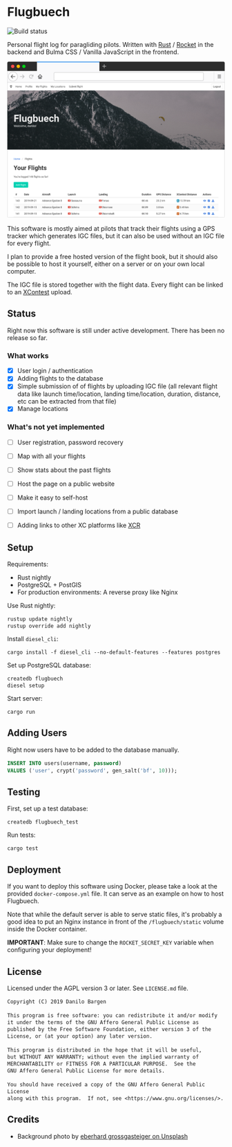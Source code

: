 # Flugbuech

![Build status](https://img.shields.io/github/workflow/status/dbrgn/flugbuech/CI/master)

Personal flight log for paragliding pilots. Written with
[Rust](https://www.rust-lang.org/) / [Rocket](https://rocket.rs/) in
the backend and Bulma CSS / Vanilla JavaScript in the frontend.

![Screenshot](screenshot.png)

This software is mostly aimed at pilots that track their flights using a GPS
tracker which generates IGC files, but it can also be used without an IGC file
for every flight.

I plan to provide a free hosted version of the flight book, but it should also
be possible to host it yourself, either on a server or on your own local
computer.

The IGC file is stored together with the flight data. Every flight can be
linked to an [XContest](https://www.xcontest.org/) upload.


## Status

Right now this software is still under active development. There has been no
release so far.

### What works

- [x] User login / authentication
- [x] Adding flights to the database
- [x] Simple submission of of flights by uploading IGC file (all
  relevant flight data like launch time/location, landing time/location,
  duration, distance, etc can be extracted from that file)
- [x] Manage locations

### What's not yet implemented

- [ ] User registration, password recovery
- [ ] Map with all your flights
- [ ] Show stats about the past flights
- [ ] Host the page on a public website
- [ ] Make it easy to self-host
- [ ] Import launch / landing locations from a public database
- [ ] Adding links to other XC platforms like [XCR](https://xc-paragliding.com/)


## Setup

Requirements:

- Rust nightly
- PostgreSQL + PostGIS
- For production environments: A reverse proxy like Nginx

Use Rust nightly:

    rustup update nightly
    rustup override add nightly

Install `diesel_cli`:

    cargo install -f diesel_cli --no-default-features --features postgres

Set up PostgreSQL database:

    createdb flugbuech
    diesel setup

Start server:

    cargo run


## Adding Users

Right now users have to be added to the database manually.

```sql
INSERT INTO users(username, password)
VALUES ('user', crypt('password', gen_salt('bf', 10)));
```


## Testing

First, set up a test database:

    createdb flugbuech_test

Run tests:

    cargo test


## Deployment

If you want to deploy this software using Docker, please take a look at the
provided `docker-compose.yml` file. It can serve as an example on how to host
Flugbuech.

Note that while the default server is able to serve static files, it's probably
a good idea to put an Nginx instance in front of the `/flugbuech/static` volume
inside the Docker container.

**IMPORTANT**: Make sure to change the `ROCKET_SECRET_KEY` variable when
configuring your deployment!


## License

Licensed under the AGPL version 3 or later. See `LICENSE.md` file.

    Copyright (C) 2019 Danilo Bargen

    This program is free software: you can redistribute it and/or modify
    it under the terms of the GNU Affero General Public License as
    published by the Free Software Foundation, either version 3 of the
    License, or (at your option) any later version.

    This program is distributed in the hope that it will be useful,
    but WITHOUT ANY WARRANTY; without even the implied warranty of
    MERCHANTABILITY or FITNESS FOR A PARTICULAR PURPOSE.  See the
    GNU Affero General Public License for more details.

    You should have received a copy of the GNU Affero General Public License
    along with this program.  If not, see <https://www.gnu.org/licenses/>.

## Credits

- Background photo by [eberhard grossgasteiger on Unsplash](https://unsplash.com/photos/15KSFB1n0FU)
